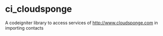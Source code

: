 ci_cloudsponge
==============

A codeigniter library to access services of http://www.cloudsponge.com in importing contacts

